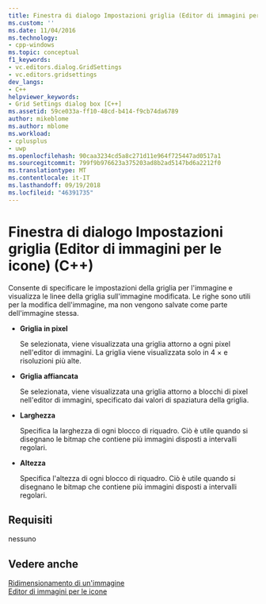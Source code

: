 ```yaml
---
title: Finestra di dialogo Impostazioni griglia (Editor di immagini per le icone) (C++) | Microsoft Docs
ms.custom: ''
ms.date: 11/04/2016
ms.technology:
- cpp-windows
ms.topic: conceptual
f1_keywords:
- vc.editors.dialog.GridSettings
- vc.editors.gridsettings
dev_langs:
- C++
helpviewer_keywords:
- Grid Settings dialog box [C++]
ms.assetid: 59ce033a-ff10-48cd-b414-f9cb74da6789
author: mikeblome
ms.author: mblome
ms.workload:
- cplusplus
- uwp
ms.openlocfilehash: 90caa3234cd5a8c271d11e964f725447ad0517a1
ms.sourcegitcommit: 799f9b976623a375203ad8b2ad5147bd6a2212f0
ms.translationtype: MT
ms.contentlocale: it-IT
ms.lasthandoff: 09/19/2018
ms.locfileid: "46391735"
---
```

# <a name="grid-settings-dialog-box-c-image-editor-for-icons"></a>Finestra di dialogo Impostazioni griglia (Editor di immagini per le icone) (C++)

Consente di specificare le impostazioni della griglia per l'immagine e visualizza le linee della griglia sull'immagine modificata. Le righe sono utili per la modifica dell'immagine, ma non vengono salvate come parte dell'immagine stessa.

- **Griglia in pixel**

   Se selezionata, viene visualizzata una griglia attorno a ogni pixel nell'editor di immagini. La griglia viene visualizzata solo in 4 × e risoluzioni più alte.

- **Griglia affiancata**

   Se selezionata, viene visualizzata una griglia attorno a blocchi di pixel nell'editor di immagini, specificato dai valori di spaziatura della griglia.

- **Larghezza**

   Specifica la larghezza di ogni blocco di riquadro. Ciò è utile quando si disegnano le bitmap che contiene più immagini disposti a intervalli regolari.

- **Altezza**

   Specifica l'altezza di ogni blocco di riquadro. Ciò è utile quando si disegnano le bitmap che contiene più immagini disposti a intervalli regolari.

## <a name="requirements"></a>Requisiti

nessuno

## <a name="see-also"></a>Vedere anche

[Ridimensionamento di un'immagine](../windows/resizing-an-image-image-editor-for-icons.md)<br/>
[Editor di immagini per le icone](../windows/image-editor-for-icons.md)